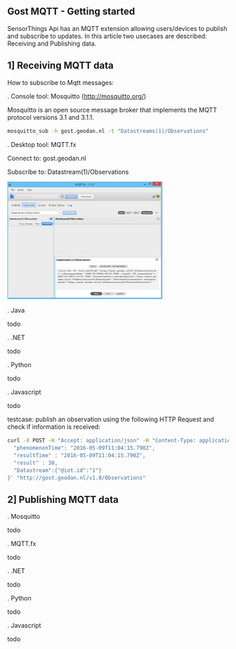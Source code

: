 ## Gost MQTT - Getting started

SensorThings Api has an MQTT extension allowing users/devices to publish and subscribe to updates. In 
this article two usecases are described: Receiving and Publishing data.

## 1] Receiving MQTT data

How to subscribe to Mqtt messages:

. Console tool: Mosquitto (http://mosquitto.org/)

Mosquitto is an open source message broker that implements the MQTT protocol versions 3.1 and 3.1.1. 

```sh
mosquitto_sub -h gost.geodan.nl -t "Datastreams(1)/Observations"
```

. Desktop tool: MQTT.fx

Connect to: gost.geodan.nl

Subscribe to: Datastream(1)/Observations

<img src="images/gost_mqtt_fx.png" width="353">

. Java

todo

. .NET

todo

. Python

todo

. Javascript

todo

testcase: publish an observation using the following HTTP Request and check if information is received:

```sh
curl -X POST -H "Accept: application/json" -H "Content-Type: application/json" -d '{
  "phenomenonTime": "2016-05-09T11:04:15.790Z",
  "resultTime" : "2016-05-09T11:04:15.790Z",
  "result" : 38,
  "Datastream":{"@iot.id":"1"}
}' "http://gost.geodan.nl/v1.0/Observations"
```

## 2] Publishing MQTT data

. Mosquitto

todo 

. MQTT.fx

todo

. .NET

todo 

. Python

todo

. Javascript

todo



